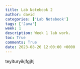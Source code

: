 ```yaml
---
title: Lab Notebook 2
author: david
categories: ['Lab Notebook']
tags: ['Java']
week: 1
description: Week 1 lab work.
toc: True
comments: True
date: 2023-08-26 12:00:00 +0000
---
```


teyituryikjfgjhj


```python

```
